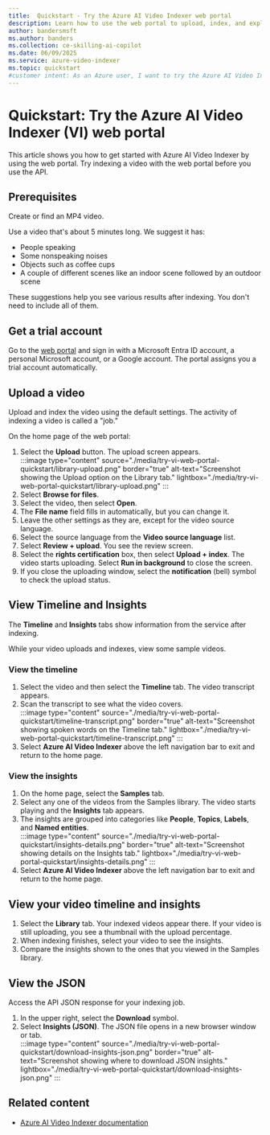 ```yaml
---
title:  Quickstart - Try the Azure AI Video Indexer web portal
description: Learn how to use the web portal to upload, index, and explore video insights before trying the API. Try it now.
author: bandersmsft
ms.author: banders
ms.collection: ce-skilling-ai-copilot
ms.date: 06/09/2025
ms.service: azure-video-indexer
ms.topic: quickstart
#customer intent: As an Azure user, I want to try the Azure AI Video Indexer web portal so that I can index a video before using the API.
---
```


# Quickstart: Try the Azure AI Video Indexer (VI) web portal

This article shows you how to get started with Azure AI Video Indexer by using the web portal. Try indexing a video with the web portal before you use the API.

## Prerequisites

Create or find an MP4 video.

Use a video that's about 5 minutes long. We suggest it has:

- People speaking
- Some nonspeaking noises
- Objects such as coffee cups
- A couple of different scenes like an indoor scene followed by an outdoor scene

These suggestions help you see various results after indexing. You don't need to include all of them.

## Get a trial account

Go to the [web portal](https://www.videoindexer.ai/) and sign in with a Microsoft Entra ID account, a personal Microsoft account, or a Google account. The portal assigns you a trial account automatically.

## Upload a video

Upload and index the video using the default settings. The activity of indexing a video is called a "job."

On the home page of the web portal:

1. Select the **Upload** button. The upload screen appears.  
  :::image type="content" source="./media/try-vi-web-portal-quickstart/library-upload.png" border="true" alt-text="Screenshot showing the Upload option on the Library tab." lightbox="./media/try-vi-web-portal-quickstart/library-upload.png" :::
2. Select **Browse for files**.
3. Select the video, then select **Open**.
4. The **File name** field fills in automatically, but you can change it.
5. Leave the other settings as they are, except for the video source language.
6. Select the source language from the **Video source language** list.
7. Select **Review + upload**. You see the review screen.
8. Select the **rights certification** box, then select **Upload + index**. The video starts uploading. Select **Run in background** to close the screen.
9. If you close the uploading window, select the **notification** (bell) symbol to check the upload status.

## View Timeline and Insights

The **Timeline** and **Insights** tabs show information from the service after indexing.

While your video uploads and indexes, view some sample videos.

### View the timeline

1. Select the video and then select the **Timeline** tab. The video transcript appears.
2. Scan the transcript to see what the video covers.  
    :::image type="content" source="./media/try-vi-web-portal-quickstart/timeline-transcript.png" border="true" alt-text="Screenshot showing spoken words on the Timeline tab." lightbox="./media/try-vi-web-portal-quickstart/timeline-transcript.png" :::
3. Select **Azure AI Video Indexer** above the left navigation bar to exit and return to the home page.

### View the insights

1. On the home page, select the **Samples** tab.
2. Select any one of the videos from the Samples library. The video starts playing and the **Insights** tab appears.
3. The insights are grouped into categories like **People**, **Topics**, **Labels**, and **Named entities**.  
  :::image type="content" source="./media/try-vi-web-portal-quickstart/insights-details.png" border="true" alt-text="Screenshot showing details on the Insights tab." lightbox="./media/try-vi-web-portal-quickstart/insights-details.png" :::
4. Select **Azure AI Video Indexer** above the left navigation bar to exit and return to the home page.

## View your video timeline and insights

1. Select the **Library** tab. Your indexed videos appear there. If your video is still uploading, you see a thumbnail with the upload percentage.
2. When indexing finishes, select your video to see the insights.
3. Compare the insights shown to the ones that you viewed in the Samples library.

## View the JSON

Access the API JSON response for your indexing job.

1. In the upper right, select the **Download** symbol.
2. Select **Insights (JSON)**. The JSON file opens in a new browser window or tab.  
  :::image type="content" source="./media/try-vi-web-portal-quickstart/download-insights-json.png" border="true" alt-text="Screenshot showing where to download JSON insights." lightbox="./media/try-vi-web-portal-quickstart/download-insights-json.png" :::

## Related content

- [Azure AI Video Indexer documentation](index.yml)
